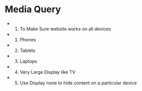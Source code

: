# Media Query
- 1) To Make Sure website works on all devices

- 1) Phones
- 2) Tablets
- 3) Laptops
- 4) Very Large Display like TV


- 5) Use Display none to hide content on a particular device